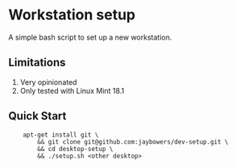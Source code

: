 # Workstation setup

A simple bash script to set up a new workstation.

## Limitations

1. Very opinionated
2. Only tested with Linux Mint 18.1

## Quick Start

```
    apt-get install git \
        && git clone git@github.com:jaybowers/dev-setup.git \
        && cd desktop-setup \
        && ./setup.sh <other desktop>
```
